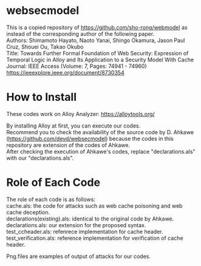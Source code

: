 # websecmodel
This is a copied repository of https://github.com/sho-rong/webmodel as instead of the corresponding author of the following paper.  
Authors: Shimamoto Hayato, Naoto Yanai, Shingo Okamura, Jason Paul Cruz, Shouei Ou, Takao Okubo  
Title: Towards Further Formal Foundation of Web Security: Expression of Temporal Logic in Alloy and Its Application to a Security Model With Cache  
Journal: IEEE Access (Volume: 7, Pages: 74941 - 74960)  
https://ieeexplore.ieee.org/document/8730354  

# How to Install
These codes work on Alloy Analyzer: https://alloytools.org/  

By installing Alloy at first, you can execute our codes.  
Recommend you to check the availability of the source code by D. Ahkawe (https://github.com/devd/websecmodel) because the codes in this repository are extension of the codes of Ahkawe.  
After checking the execution of Ahkawe's codes, replace "declarations.als" with our "declarations.als".  

# Role of Each Code
The role of each code is as follows:  
cache.als: the code for attacks such as web cache poisoning and web cache deception.  
declarations(existing).als: identical to the original code by Ahkawe.  
declarations.als: our extension for the proposed syntax.  
test_ccheader.als: refenrece implementation for cache header.  
test_verification.als: reference implementation for verification of cache header.  

Png.files are examples of output of attacks for our codes.  

